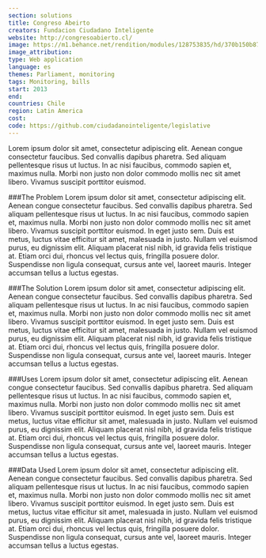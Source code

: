 ```yaml
---
section: solutions
title: Congreso Abeirto
creators: Fundacion Ciudadano Inteligente 
website: http://congresoabierto.cl/
image: https://m1.behance.net/rendition/modules/128753835/hd/370b150b87233eae8d10082a7feeec53.png
image_attribution:
type: Web application
language: es
themes: Parliament, monitoring
tags: Monitoring, bills 
start: 2013
end: 
countries: Chile
region: Latin America
cost: 
code: https://github.com/ciudadanointeligente/legislative
---
```


Lorem ipsum dolor sit amet, consectetur adipiscing elit. Aenean congue consectetur faucibus. Sed convallis dapibus pharetra. Sed aliquam pellentesque risus ut luctus. In ac nisi faucibus, commodo sapien et, maximus nulla. Morbi non justo non dolor commodo mollis nec sit amet libero. Vivamus suscipit porttitor euismod.

###The Problem
Lorem ipsum dolor sit amet, consectetur adipiscing elit. Aenean congue consectetur faucibus. Sed convallis dapibus pharetra. Sed aliquam pellentesque risus ut luctus. In ac nisi faucibus, commodo sapien et, maximus nulla. Morbi non justo non dolor commodo mollis nec sit amet libero. Vivamus suscipit porttitor euismod. In eget justo sem. Duis est metus, luctus vitae efficitur sit amet, malesuada in justo. Nullam vel euismod purus, eu dignissim elit. Aliquam placerat nisl nibh, id gravida felis tristique at. Etiam orci dui, rhoncus vel lectus quis, fringilla posuere dolor. Suspendisse non ligula consequat, cursus ante vel, laoreet mauris. Integer accumsan tellus a luctus egestas.

###The Solution
Lorem ipsum dolor sit amet, consectetur adipiscing elit. Aenean congue consectetur faucibus. Sed convallis dapibus pharetra. Sed aliquam pellentesque risus ut luctus. In ac nisi faucibus, commodo sapien et, maximus nulla. Morbi non justo non dolor commodo mollis nec sit amet libero. Vivamus suscipit porttitor euismod. In eget justo sem. Duis est metus, luctus vitae efficitur sit amet, malesuada in justo. Nullam vel euismod purus, eu dignissim elit. Aliquam placerat nisl nibh, id gravida felis tristique at. Etiam orci dui, rhoncus vel lectus quis, fringilla posuere dolor. Suspendisse non ligula consequat, cursus ante vel, laoreet mauris. Integer accumsan tellus a luctus egestas.

###Uses
Lorem ipsum dolor sit amet, consectetur adipiscing elit. Aenean congue consectetur faucibus. Sed convallis dapibus pharetra. Sed aliquam pellentesque risus ut luctus. In ac nisi faucibus, commodo sapien et, maximus nulla. Morbi non justo non dolor commodo mollis nec sit amet libero. Vivamus suscipit porttitor euismod. In eget justo sem. Duis est metus, luctus vitae efficitur sit amet, malesuada in justo. Nullam vel euismod purus, eu dignissim elit. Aliquam placerat nisl nibh, id gravida felis tristique at. Etiam orci dui, rhoncus vel lectus quis, fringilla posuere dolor. Suspendisse non ligula consequat, cursus ante vel, laoreet mauris. Integer accumsan tellus a luctus egestas.

###Data Used
Lorem ipsum dolor sit amet, consectetur adipiscing elit. Aenean congue consectetur faucibus. Sed convallis dapibus pharetra. Sed aliquam pellentesque risus ut luctus. In ac nisi faucibus, commodo sapien et, maximus nulla. Morbi non justo non dolor commodo mollis nec sit amet libero. Vivamus suscipit porttitor euismod. In eget justo sem. Duis est metus, luctus vitae efficitur sit amet, malesuada in justo. Nullam vel euismod purus, eu dignissim elit. Aliquam placerat nisl nibh, id gravida felis tristique at. Etiam orci dui, rhoncus vel lectus quis, fringilla posuere dolor. Suspendisse non ligula consequat, cursus ante vel, laoreet mauris. Integer accumsan tellus a luctus egestas.
